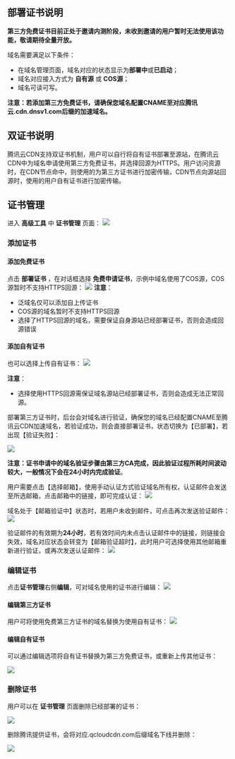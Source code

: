 ## 部署证书说明
**第三方免费证书目前正处于邀请内测阶段，未收到邀请的用户暂时无法使用该功能，敬请期待全量开放。**

域名需要满足以下条件：
+ 在域名管理页面，域名对应的状态显示为**部署中**或**已启动**；
+ 域名对应接入方式为 **自有源** 或 **COS源**；
+ 域名可读可写。

**注意：若添加第三方免费证书，请确保您域名配置CNAME至对应腾讯云.cdn.dnsv1.com后缀的加速域名。**

## 双证书说明
腾讯云CDN支持双证书机制，用户可以自行将自有证书部署至源站，在腾讯云CDN中为域名申请使用第三方免费证书，并选择回源为HTTPS。用户访问资源时，在CDN节点命中，则使用的为第三方证书进行加密传输，CDN节点向源站回源时，使用的用户自有证书进行加密传输。

## 证书管理
进入 **高级工具** 中 **证书管理** 页面：
![](//mccdn.qcloud.com/static/img/6c390e887c25f69653c9a0125451fa74/image.jpg)

### 添加证书
#### 添加免费证书
点击 **部署证书** ，在对话框选择 **免费申请证书**，示例中域名使用了COS源，COS源暂时不支持HTTPS回源：
![](//mccdn.qcloud.com/static/img/78e4c591e44b7ed9d25a3376de436e2c/image.jpg)
**注意**：
+ 泛域名仅可以添加自上传证书
+ COS源的域名暂时不支持HTTPS回源
+ 选择了HTTPS回源的域名，需要保证自身源站已经部署证书，否则会造成回源错误

#### 添加自有证书
也可以选择上传自有证书：
![](//mccdn.qcloud.com/static/img/6b15acf105e2f05fc7d88886d39f1f63/image.jpg)

**注意**：
+ 选择使用HTTPS回源需保证域名源站已经部署证书，否则会造成无法正常回源。

部署第三方证书时，后台会对域名进行验证，确保您的域名已经配置CNAME至腾讯云CDN加速域名，若验证成功，则会直接部署证书，状态切换为【已部署】，若出现【验证失败】：

![](//mccdn.qcloud.com/static/img/c139c60233453d2a7d639053f392f238/image.jpg)

**注意：证书申请中的域名验证步骤由第三方CA完成，因此验证过程所耗时间波动较大，一般情况下会在24小时内完成验证**。

用户需要点击【选择邮箱】，使用手动认证方式验证域名所有权，认证邮件会发送至所选邮箱，点击邮箱中的链接，即可完成认证：
![](//mccdn.qcloud.com/static/img/cc7b5052c5cd84e25ca32d03ea9556fa/image.jpg)

域名处于【邮箱验证中】状态时，若用户未收到邮件，可点击再次发送验证邮件：
![](//mccdn.qcloud.com/static/img/d03c02a81110067658f323eb4613f31b/image.jpg)

验证邮件的有效期为**24小时**，若有效时间内未点击认证邮件中的链接，则链接会失效，域名对应状态会转变为【邮箱验证超时】，此时用户可选择使用其他邮箱重新进行验证，或再次发送认证邮件：
![](//mccdn.qcloud.com/static/img/dedbbad6f7ef1dafac1cd31faee57739/image.jpg)

### 编辑证书
点击**证书管理**右侧**编辑**，可对域名使用的证书进行编辑：
![](//mccdn.qcloud.com/static/img/1dbba4ba75f4ae65e0faec8784edeb0a/image.jpg)

#### 编辑第三方证书
用户可将使用免费第三方证书的域名替换为使用自有证书：
![](//mccdn.qcloud.com/static/img/513f2afe22439cf5b2eae9f578b040b7/image.jpg)

#### 编辑自有证书
可以通过编辑选项将自有证书替换为第三方免费证书，或重新上传其他证书：

![](//mccdn.qcloud.com/static/img/8c580abddd142a1a60b55633d01db1bd/image.jpg)

### 删除证书
用户可以在 **证书管理** 页面删除已经部署的证书：

![](//mccdn.qcloud.com/static/img/fb4800a22b808e3810d4c3da754bc020/image.png)

删除腾讯提供证书，会将对应.qcloudcdn.com后缀域名下线并删除：

![](//mccdn.qcloud.com/static/img/d93da71949f45371796a6c199a5db307/image.jpg)











